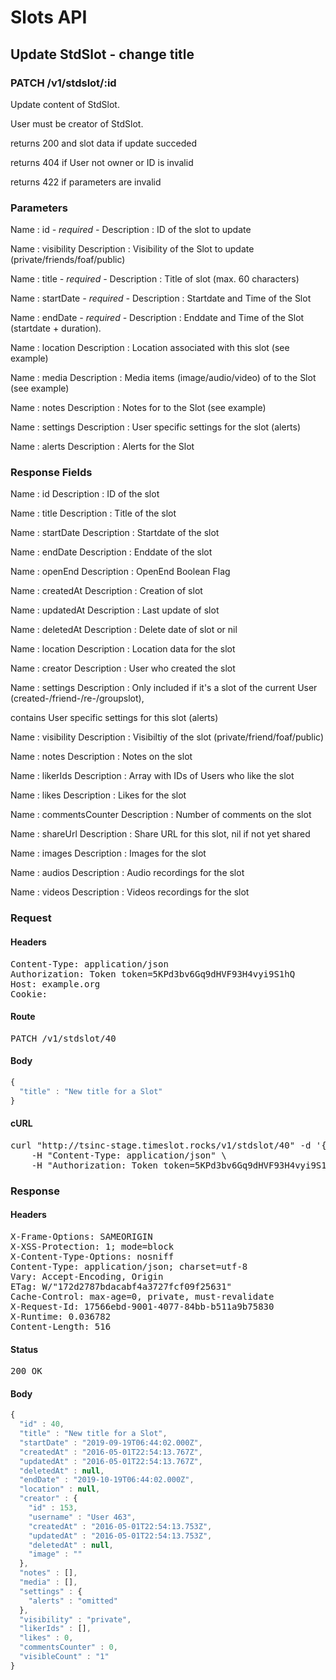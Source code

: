 # Slots API

## Update StdSlot - change title

### PATCH /v1/stdslot/:id

Update content of StdSlot.

User must be creator of StdSlot.

returns 200 and slot data if update succeded 

returns 404 if User not owner or ID is invalid

returns 422 if parameters are invalid

### Parameters

Name : id *- required -*
Description : ID of the slot to update

Name : visibility
Description : Visibility of the Slot to update (private/friends/foaf/public)

Name : title *- required -*
Description : Title of slot (max. 60 characters)

Name : startDate *- required -*
Description : Startdate and Time of the Slot

Name : endDate *- required -*
Description : Enddate and Time of the Slot (startdate + duration).

Name : location
Description : Location associated with this slot (see example)

Name : media
Description : Media items (image/audio/video) of to the Slot (see example)

Name : notes
Description : Notes for to the Slot (see example)

Name : settings
Description : User specific settings for the slot (alerts)

Name : alerts
Description : Alerts for the Slot


### Response Fields

Name : id
Description : ID of the slot

Name : title
Description : Title of the slot

Name : startDate
Description : Startdate of the slot

Name : endDate
Description : Enddate of the slot

Name : openEnd
Description : OpenEnd Boolean Flag

Name : createdAt
Description : Creation of slot

Name : updatedAt
Description : Last update of slot

Name : deletedAt
Description : Delete date of slot or nil

Name : location
Description : Location data for the slot

Name : creator
Description : User who created the slot

Name : settings
Description : Only included if it&#39;s a slot of the current User (created-/friend-/re-/groupslot),

contains User specific settings for this slot (alerts)

Name : visibility
Description : Visibiltiy of the slot (private/friend/foaf/public)

Name : notes
Description : Notes on the slot

Name : likerIds
Description : Array with IDs of Users who like the slot

Name : likes
Description : Likes for the slot

Name : commentsCounter
Description : Number of comments on the slot

Name : shareUrl
Description : Share URL for this slot, nil if not yet shared

Name : images
Description : Images for the slot

Name : audios
Description : Audio recordings for the slot

Name : videos
Description : Videos recordings for the slot

### Request

#### Headers

<pre>Content-Type: application/json
Authorization: Token token=5KPd3bv6Gq9dHVF93H4vyi9S1hQ
Host: example.org
Cookie: </pre>

#### Route

<pre>PATCH /v1/stdslot/40</pre>

#### Body
```javascript
{
  "title" : "New title for a Slot"
}
```


#### cURL

<pre class="request">curl &quot;http://tsinc-stage.timeslot.rocks/v1/stdslot/40&quot; -d &#39;{&quot;title&quot;:&quot;New title for a Slot&quot;}&#39; -X PATCH \
	-H &quot;Content-Type: application/json&quot; \
	-H &quot;Authorization: Token token=5KPd3bv6Gq9dHVF93H4vyi9S1hQ&quot;</pre>

### Response

#### Headers

<pre>X-Frame-Options: SAMEORIGIN
X-XSS-Protection: 1; mode=block
X-Content-Type-Options: nosniff
Content-Type: application/json; charset=utf-8
Vary: Accept-Encoding, Origin
ETag: W/&quot;172d2787bdacabf4a3727fcf09f25631&quot;
Cache-Control: max-age=0, private, must-revalidate
X-Request-Id: 17566ebd-9001-4077-84bb-b511a9b75830
X-Runtime: 0.036782
Content-Length: 516</pre>

#### Status

<pre>200 OK</pre>

#### Body

```javascript
{
  "id" : 40,
  "title" : "New title for a Slot",
  "startDate" : "2019-09-19T06:44:02.000Z",
  "createdAt" : "2016-05-01T22:54:13.767Z",
  "updatedAt" : "2016-05-01T22:54:13.767Z",
  "deletedAt" : null,
  "endDate" : "2019-10-19T06:44:02.000Z",
  "location" : null,
  "creator" : {
    "id" : 153,
    "username" : "User 463",
    "createdAt" : "2016-05-01T22:54:13.753Z",
    "updatedAt" : "2016-05-01T22:54:13.753Z",
    "deletedAt" : null,
    "image" : ""
  },
  "notes" : [],
  "media" : [],
  "settings" : {
    "alerts" : "omitted"
  },
  "visibility" : "private",
  "likerIds" : [],
  "likes" : 0,
  "commentsCounter" : 0,
  "visibleCount" : "1"
}
```

